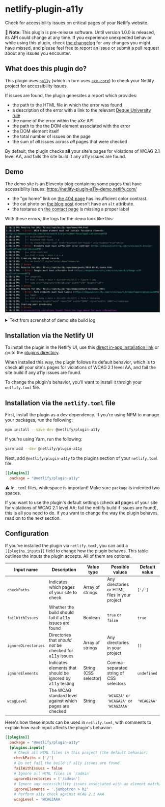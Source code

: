 # netlify-plugin-a11y

Check for accessibility issues on critical pages of your Netlify website.

🚧 **Note:** This plugin is pre-release software. Until version 1.0.0 is released, its API could change at any time. If you experience unexpected behavior while using this plugin, check [the changelog](./CHANGELOG.md) for any changes you might have missed, and please feel free to report an issue or submit a pull request about any issues you encounter.

## What does this plugin do?
This plugin uses [`pa11y`](https://github.com/pa11y/pa11y) (which in turn uses [`axe-core`](https://github.com/dequelabs/axe-core)) to check your Netlify project for accessibility issues. 

If issues are found, the plugin generates a report which provides:
- the path to the HTML file in which the error was found
- a description of the error with a link to the relevant [Deque University rule](https://dequeuniversity.com/rules/axe/latest)
- the name of the error within the aXe API
- the path to the the DOM element associated with the error
- the DOM element itself
- the total number of issues on the page
- the sum of *all* issues across *all* pages that were checked

By default, the plugin checks **all** your site's pages for violations of WCAG 2.1 level AA, and fails the site build if any a11y issues are found.
## Demo

The demo site is an Eleventy blog containing some pages that have accessibility issues: https://netlify-plugin-a11y-demo.netlify.com/

- the "go home" link on [the 404 page](https://netlify-plugin-a11y-demo.netlify.app/404.html) has insufficient color contrast.
- the cat photo on [the blog post](https://netlify-plugin-a11y-demo.netlify.app/404.html) doesn't have an `alt` attribute.
- the textarea on [the contact page](https://netlify-plugin-a11y-demo.netlify.app/contact-me/) is missing a proper label

With these errors, the logs for the demo look like this:

![Screenshot of demo site build log.](./assets/plugin-a11y-log.png)
<details>
	<summary>Text from screnshot of demo site build log</summary>

```
9:49:36 PM: Results for URL: file:///opt/build/repo/demo/404.html
9:49:36 PM:  • Error: ARIA hidden element must not contain focusable elements (https://dequeuniversity.com/rules/axe/4.3/aria-hidden-focus?application=axeAPI)
9:49:36 PM:    ├── aria-hidden-focus
9:49:36 PM:    ├── #content-not-found. > a
9:49:36 PM:    └── <a class="direct-link" href="#content-not-found." aria-hidden="true">#</a>
9:49:36 PM:  • Error: Elements must have sufficient color contrast (https://dequeuniversity.com/rules/axe/4.3/color-contrast?application=axeAPI)
9:49:36 PM:    ├── color-contrast
9:49:36 PM:    ├── html > body > main > p > a
9:49:36 PM:    └── <a href="/" style="color:#aaa">home</a>
9:49:36 PM: 2 Errors
9:49:36 PM: Results for URL: file:///opt/build/repo/demo/posts/2018-05-01/index.html
9:49:36 PM:  • Error: Images must have alternate text (https://dequeuniversity.com/rules/axe/4.3/image-alt?application=axeAPI)
9:49:36 PM:    ├── image-alt
9:49:36 PM:    ├── html > body > main > div:nth-child(2) > figure > img
9:49:36 PM:    └── <img src="/img/cats-570x720.png" width="570" height="720">
9:49:36 PM: Creating deploy upload records
9:49:36 PM: 1 Errors
9:49:36 PM: Results for URL: file:///opt/build/repo/demo/contact-me/index.html
9:49:36 PM:  • Error: Form elements must have labels (https://dequeuniversity.com/rules/axe/4.3/label?application=axeAPI)
9:49:36 PM:    ├── label
9:49:36 PM:    ├── html > body > main > div:nth-child(2) > form > textarea
9:49:36 PM:    └── <textarea height="auto" rows="10" width="100%" style="width: 100%"></textarea>
9:49:36 PM: 1 Errors
9:49:36 PM: 4 accessibility issues found! Check the logs for more information.
```
</details>


## Installation via the Netlify UI
To install the plugin in the Netlify UI, use this [direct in-app installation link](https://app.netlify.com/plugins/netlify-plugin-a11y/install) or go to the [plugins directory](https://app.netlify.com/plugins).

When installed this way, the plugin follows its default behavior, which is to check **all** your site's pages for violations of WCAG 2.1 level AA, and fail the site build if any a11y issues are found.

To change the plugin's behavior, you'll want to install it throigh your `netlify.toml` file.

## Installation via the `netlify.toml` file
First, install the plugin as a dev dependency. If you're using NPM to manage your packages, run the following:
``` bash
npm install --save-dev @netlify/plugin-a11y
```

If you're using Yarn, run the following:
``` bash
yarn add --dev @netlify/plugin-a11y
```

Next, add `@netlify/plugin-a11y` to the plugins section of your `netlify.toml` file.

```toml
[[plugins]]
  package = "@netlify/plugin-a11y"
```
⚠️ In `.toml` files, whitespace is important! Make sure `package` is indented two spaces.

If you want to use the plugin's default settings (check **all** pages of your site for violations of WCAG 2.1 level AA; fail the netlify build if issues are found), this is all you need to do. If you want to change the way the plugin behaves, read on to the next section.

## Configuration
If you've installed the plugin via `netlify.toml`, you can add a `[[plugins.inputs]]` field to change how the plugin behaves. This table outlines the inputs the plugin accepts. All of them are optional.


| Input name          | Description                                               | Value type            | Possible values                                       | Default value |
|---------------------|-----------------------------------------------------------|-----------------------|-------------------------------------------------------|---------------|
| `checkPaths`        | Indicates which pages of your site to check               | Array of strings      | Any directories or HTML files in your project         | `['/']`       |
| `failWithIssues`    | Whether the build should fail if a11y issues are found    | Boolean               | `true` or `false`                                     | `true`        |
| `ignoreDirectories` | Directories that *should not* be checked for a11y issues  | Array of strings      | Any directories in your project                       | `[]`          |
| `ignoreElements`    | Indicates elements that should be ignored by a11y testing | String (CSS selector) | Comma-separated string of CSS selectors               | `undefined`   |
| `wcagLevel`         | The WCAG standard level against which pages are checked   | String                | `'WCAG2A'` or `'WCAGA2A'` or `'WCAG2AAA'`             | `'WCAG2AA'`   |

Here's how these inputs can be used in `netlify.toml`, with comments to explain how each input affects the plugin's behavior:

``` toml
[[plugins]]
  package = "@netlify/plugin-a11y"
  [plugins.inputs]
    # Check all HTML files in this project (the default behavior)
    checkPaths = ['/']
    # Do not fail the build if a11y issues are found
    failWithIssues = false
    # Ignore all HTML files in `/admin`
    ignoreDirectories = ['/admin']
    # Ignore any accessibility issues associated with an element matching this selector
    ignoreElements = '.jumbotron > h2'
    # Perform a11y check against WCAG 2.1 AAA
    wcagLevel = 'WCAG2AAA'
```
